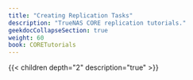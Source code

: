 ```yaml
---
title: "Creating Replication Tasks"
description: "TrueNAS CORE replication tutorials."
geekdocCollapseSection: true
weight: 60
book: CORETutorials
---
```


{{< children depth="2" description="true" >}} 
